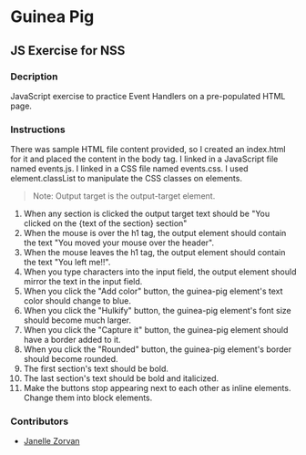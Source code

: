# Guinea Pig

## JS Exercise for NSS

### Decription
JavaScript exercise to practice Event Handlers on a pre-populated HTML page.

### Instructions

There was sample HTML file content provided, so I created an index.html for it and placed the content in the body tag. I linked in a JavaScript file named events.js. I linked in a CSS file named events.css. I used element.classList to manipulate the CSS classes on elements.

>Note: Output target is the output-target element.

1. When any section is clicked the output target text should be "You clicked on the {text of the section} section"
2. When the mouse is over the h1 tag, the output element should contain the text "You moved your mouse over the header".
3. When the mouse leaves the h1 tag, the output element should contain the text "You left me!!".
4.  When you type characters into the input field, the output element should mirror the text in the input field.
5. When you click the "Add color" button, the guinea-pig element's text color should change to blue.
6. When you click the "Hulkify" button, the guinea-pig element's font size should become much larger.
7. When you click the "Capture it" button, the guinea-pig element should have a border added to it.
8. When you click the "Rounded" button, the guinea-pig element's border should become rounded.
9. The first section's text should be bold.
10. The last section's text should be bold and italicized.
11. Make the buttons stop appearing next to each other as inline elements. Change them into block elements.

### Contributors
- [Janelle Zorvan](https://github.com/JZorvan)
